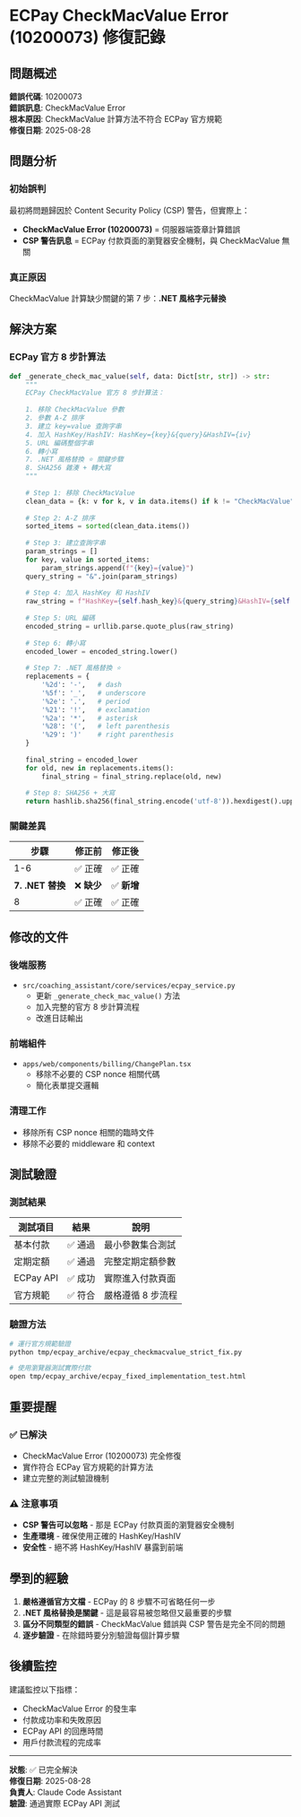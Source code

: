 # ECPay CheckMacValue Error (10200073) 修復記錄

## 問題概述

**錯誤代碼**: 10200073  
**錯誤訊息**: CheckMacValue Error  
**根本原因**: CheckMacValue 計算方法不符合 ECPay 官方規範  
**修復日期**: 2025-08-28  

## 問題分析

### 初始誤判
最初將問題歸因於 Content Security Policy (CSP) 警告，但實際上：
- **CheckMacValue Error (10200073)** = 伺服器端簽章計算錯誤
- **CSP 警告訊息** = ECPay 付款頁面的瀏覽器安全機制，與 CheckMacValue 無關

### 真正原因
CheckMacValue 計算缺少關鍵的第 7 步：**.NET 風格字元替換**

## 解決方案

### ECPay 官方 8 步計算法

```python
def _generate_check_mac_value(self, data: Dict[str, str]) -> str:
    """
    ECPay CheckMacValue 官方 8 步計算法：
    
    1. 移除 CheckMacValue 參數
    2. 參數 A-Z 排序  
    3. 建立 key=value 查詢字串
    4. 加入 HashKey/HashIV: HashKey={key}&{query}&HashIV={iv}
    5. URL 編碼整個字串
    6. 轉小寫
    7. .NET 風格替換 ⭐ 關鍵步驟
    8. SHA256 雜湊 + 轉大寫
    """
    
    # Step 1: 移除 CheckMacValue
    clean_data = {k: v for k, v in data.items() if k != "CheckMacValue"}
    
    # Step 2: A-Z 排序
    sorted_items = sorted(clean_data.items())
    
    # Step 3: 建立查詢字串
    param_strings = []
    for key, value in sorted_items:
        param_strings.append(f"{key}={value}")
    query_string = "&".join(param_strings)
    
    # Step 4: 加入 HashKey 和 HashIV
    raw_string = f"HashKey={self.hash_key}&{query_string}&HashIV={self.hash_iv}"
    
    # Step 5: URL 編碼
    encoded_string = urllib.parse.quote_plus(raw_string)
    
    # Step 6: 轉小寫
    encoded_lower = encoded_string.lower()
    
    # Step 7: .NET 風格替換 ⭐
    replacements = {
        '%2d': '-',   # dash
        '%5f': '_',   # underscore  
        '%2e': '.',   # period
        '%21': '!',   # exclamation
        '%2a': '*',   # asterisk
        '%28': '(',   # left parenthesis
        '%29': ')'    # right parenthesis
    }
    
    final_string = encoded_lower
    for old, new in replacements.items():
        final_string = final_string.replace(old, new)
    
    # Step 8: SHA256 + 大寫
    return hashlib.sha256(final_string.encode('utf-8')).hexdigest().upper()
```

### 關鍵差異

| 步驟 | 修正前 | 修正後 |
|------|--------|--------|
| 1-6 | ✅ 正確 | ✅ 正確 |
| **7. .NET 替換** | ❌ **缺少** | ✅ **新增** |
| 8 | ✅ 正確 | ✅ 正確 |

## 修改的文件

### 後端服務
- `src/coaching_assistant/core/services/ecpay_service.py`
  - 更新 `_generate_check_mac_value()` 方法
  - 加入完整的官方 8 步計算流程
  - 改進日誌輸出

### 前端組件  
- `apps/web/components/billing/ChangePlan.tsx`
  - 移除不必要的 CSP nonce 相關代碼
  - 簡化表單提交邏輯

### 清理工作
- 移除所有 CSP nonce 相關的臨時文件
- 移除不必要的 middleware 和 context

## 測試驗證

### 測試結果
| 測試項目 | 結果 | 說明 |
|----------|------|------|
| 基本付款 | ✅ 通過 | 最小參數集合測試 |
| 定期定額 | ✅ 通過 | 完整定期定額參數 |
| ECPay API | ✅ 成功 | 實際進入付款頁面 |
| 官方規範 | ✅ 符合 | 嚴格遵循 8 步流程 |

### 驗證方法
```bash
# 運行官方規範驗證
python tmp/ecpay_archive/ecpay_checkmacvalue_strict_fix.py

# 使用瀏覽器測試實際付款
open tmp/ecpay_archive/ecpay_fixed_implementation_test.html
```

## 重要提醒

### ✅ 已解決
- CheckMacValue Error (10200073) 完全修復
- 實作符合 ECPay 官方規範的計算方法
- 建立完整的測試驗證機制

### ⚠️ 注意事項  
- **CSP 警告可以忽略** - 那是 ECPay 付款頁面的瀏覽器安全機制
- **生產環境** - 確保使用正確的 HashKey/HashIV
- **安全性** - 絕不將 HashKey/HashIV 暴露到前端

## 學到的經驗

1. **嚴格遵循官方文檔** - ECPay 的 8 步驟不可省略任何一步
2. **.NET 風格替換是關鍵** - 這是最容易被忽略但又最重要的步驟  
3. **區分不同類型的錯誤** - CheckMacValue 錯誤與 CSP 警告是完全不同的問題
4. **逐步驗證** - 在除錯時要分別驗證每個計算步驟

## 後續監控

建議監控以下指標：
- CheckMacValue Error 的發生率
- 付款成功率和失敗原因  
- ECPay API 的回應時間
- 用戶付款流程的完成率

---

**狀態**: ✅ 已完全解決  
**修復日期**: 2025-08-28  
**負責人**: Claude Code Assistant  
**驗證**: 通過實際 ECPay API 測試